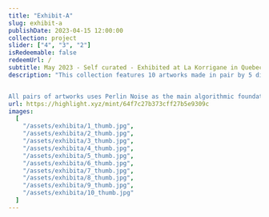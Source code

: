 ```yaml
---
title: "Exhibit-A"
slug: exhibit-a
publishDate: 2023-04-15 12:00:00
collection: project
slider: ["4", "3", "2"]
isRedeemable: false
redeemUrl: /
subtitle: May 2023 - Self curated - Exhibited at La Korrigane in Quebec city - Certificate hosted by Highlight.xyz
description: "This collection features 10 artworks made in pair by 5 different algorithm. This collection was exhibited at La Korrigane in Quebec City during the summer of 2023.


All pairs of artworks uses Perlin Noise as the main algorithmic foundation and shows how a similar techniques can yield such different results."
url: https://highlight.xyz/mint/64f7c27b373cff27b5e9309c
images:
  [
    "/assets/exhibita/1_thumb.jpg",
    "/assets/exhibita/2_thumb.jpg",
    "/assets/exhibita/3_thumb.jpg",
    "/assets/exhibita/4_thumb.jpg",
    "/assets/exhibita/5_thumb.jpg",
    "/assets/exhibita/6_thumb.jpg",
    "/assets/exhibita/7_thumb.jpg",
    "/assets/exhibita/8_thumb.jpg",
    "/assets/exhibita/9_thumb.jpg",
    "/assets/exhibita/10_thumb.jpg"
  ]
---
```

